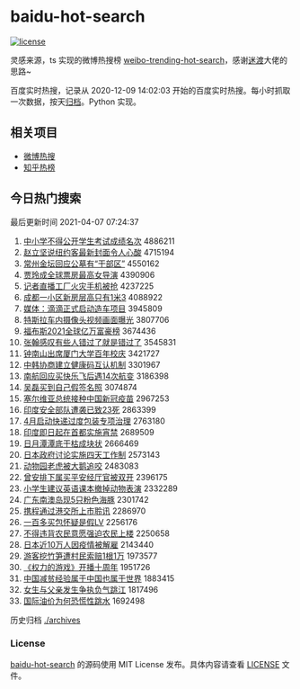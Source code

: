 # baidu-hot-search

[![license](https://img.shields.io/github/license/Arrackisarookie/baidu-hot-search)](https://github.com/Arrackisarookie/baidu-hot-search/blob/master/LICENSE)

灵感来源，ts 实现的微博热搜榜 [weibo-trending-hot-search](https://github.com/justjavac/weibo-trending-hot-search)，感谢[迷渡](https://github.com/justjavac)大佬的思路~

百度实时热搜，记录从 2020-12-09 14:02:03 开始的百度实时热搜。每小时抓取一次数据，按天[归档](./archives)。Python 实现。

## 相关项目
+ [微博热搜](https://github.com/Arrackisarookie/weibo-hot-search)
+ [知乎热榜](https://github.com/Arrackisarookie/zhihu-top-search)

## 今日热门搜索

<!-- Rank Begin -->

最后更新时间 2021-04-07 07:24:37

1. [中小学不得公开学生考试成绩名次](http://www.baidu.com/baidu?cl=3&tn=SE_baiduhomet8_jmjb7mjw&rsv_dl=fyb_top&fr=top1000&wd=%D6%D0%D0%A1%D1%A7%B2%BB%B5%C3%B9%AB%BF%AA%D1%A7%C9%FA%BF%BC%CA%D4%B3%C9%BC%A8%C3%FB%B4%CE) 4886211
1. [赵立坚说纽约客最新封面令人心酸](http://www.baidu.com/baidu?cl=3&tn=SE_baiduhomet8_jmjb7mjw&rsv_dl=fyb_top&fr=top1000&wd=%D5%D4%C1%A2%BC%E1%CB%B5%C5%A6%D4%BC%BF%CD%D7%EE%D0%C2%B7%E2%C3%E6%C1%EE%C8%CB%D0%C4%CB%E1) 4715194
1. [常州金坛回应公墓有“干部区”](http://www.baidu.com/baidu?cl=3&tn=SE_baiduhomet8_jmjb7mjw&rsv_dl=fyb_top&fr=top1000&wd=%B3%A3%D6%DD%BD%F0%CC%B3%BB%D8%D3%A6%B9%AB%C4%B9%D3%D0%A1%B0%B8%C9%B2%BF%C7%F8%A1%B1) 4550162
1. [贾玲成全球票房最高女导演](http://www.baidu.com/baidu?cl=3&tn=SE_baiduhomet8_jmjb7mjw&rsv_dl=fyb_top&fr=top1000&wd=%BC%D6%C1%E1%B3%C9%C8%AB%C7%F2%C6%B1%B7%BF%D7%EE%B8%DF%C5%AE%B5%BC%D1%DD) 4390906
1. [记者直播工厂火灾手机被抢](http://www.baidu.com/baidu?cl=3&tn=SE_baiduhomet8_jmjb7mjw&rsv_dl=fyb_top&fr=top1000&wd=%BC%C7%D5%DF%D6%B1%B2%A5%B9%A4%B3%A7%BB%F0%D4%D6%CA%D6%BB%FA%B1%BB%C7%C0) 4237225
1. [成都一小区新房层高只有1米3](http://www.baidu.com/baidu?cl=3&tn=SE_baiduhomet8_jmjb7mjw&rsv_dl=fyb_top&fr=top1000&wd=%B3%C9%B6%BC%D2%BB%D0%A1%C7%F8%D0%C2%B7%BF%B2%E3%B8%DF%D6%BB%D3%D01%C3%D73) 4088922
1. [媒体：滴滴正式启动造车项目](http://www.baidu.com/baidu?cl=3&tn=SE_baiduhomet8_jmjb7mjw&rsv_dl=fyb_top&fr=top1000&wd=%C3%BD%CC%E5%A3%BA%B5%CE%B5%CE%D5%FD%CA%BD%C6%F4%B6%AF%D4%EC%B3%B5%CF%EE%C4%BF) 3945809
1. [特斯拉车内摄像头视频画面曝光](http://www.baidu.com/baidu?cl=3&tn=SE_baiduhomet8_jmjb7mjw&rsv_dl=fyb_top&fr=top1000&wd=%CC%D8%CB%B9%C0%AD%B3%B5%C4%DA%C9%E3%CF%F1%CD%B7%CA%D3%C6%B5%BB%AD%C3%E6%C6%D8%B9%E2) 3807706
1. [福布斯2021全球亿万富豪榜](http://www.baidu.com/baidu?cl=3&tn=SE_baiduhomet8_jmjb7mjw&rsv_dl=fyb_top&fr=top1000&wd=%B8%A3%B2%BC%CB%B92021%C8%AB%C7%F2%D2%DA%CD%F2%B8%BB%BA%C0%B0%F1) 3674436
1. [张翰感叹有些人错过了就是错过了](http://www.baidu.com/baidu?cl=3&tn=SE_baiduhomet8_jmjb7mjw&rsv_dl=fyb_top&fr=top1000&wd=%D5%C5%BA%B2%B8%D0%CC%BE%D3%D0%D0%A9%C8%CB%B4%ED%B9%FD%C1%CB%BE%CD%CA%C7%B4%ED%B9%FD%C1%CB) 3545831
1. [钟南山出席厦门大学百年校庆](http://www.baidu.com/baidu?cl=3&tn=SE_baiduhomet8_jmjb7mjw&rsv_dl=fyb_top&fr=top1000&wd=%D6%D3%C4%CF%C9%BD%B3%F6%CF%AF%CF%C3%C3%C5%B4%F3%D1%A7%B0%D9%C4%EA%D0%A3%C7%EC) 3421727
1. [中韩协商建立健康码互认机制](http://www.baidu.com/baidu?cl=3&tn=SE_baiduhomet8_jmjb7mjw&rsv_dl=fyb_top&fr=top1000&wd=%D6%D0%BA%AB%D0%AD%C9%CC%BD%A8%C1%A2%BD%A1%BF%B5%C2%EB%BB%A5%C8%CF%BB%FA%D6%C6) 3301967
1. [南航回应买快乐飞后遇14次航变](http://www.baidu.com/baidu?cl=3&tn=SE_baiduhomet8_jmjb7mjw&rsv_dl=fyb_top&fr=top1000&wd=%C4%CF%BA%BD%BB%D8%D3%A6%C2%F2%BF%EC%C0%D6%B7%C9%BA%F3%D3%F614%B4%CE%BA%BD%B1%E4) 3186398
1. [吴磊买到自己假签名照](http://www.baidu.com/baidu?cl=3&tn=SE_baiduhomet8_jmjb7mjw&rsv_dl=fyb_top&fr=top1000&wd=%CE%E2%C0%DA%C2%F2%B5%BD%D7%D4%BC%BA%BC%D9%C7%A9%C3%FB%D5%D5) 3074874
1. [塞尔维亚总统接种中国新冠疫苗](http://www.baidu.com/baidu?cl=3&tn=SE_baiduhomet8_jmjb7mjw&rsv_dl=fyb_top&fr=top1000&wd=%C8%FB%B6%FB%CE%AC%D1%C7%D7%DC%CD%B3%BD%D3%D6%D6%D6%D0%B9%FA%D0%C2%B9%DA%D2%DF%C3%E7) 2967253
1. [印度安全部队遭袭已致23死](http://www.baidu.com/baidu?cl=3&tn=SE_baiduhomet8_jmjb7mjw&rsv_dl=fyb_top&fr=top1000&wd=%D3%A1%B6%C8%B0%B2%C8%AB%B2%BF%B6%D3%D4%E2%CF%AE%D2%D1%D6%C223%CB%C0) 2863399
1. [4月启动快递过度包装专项治理](http://www.baidu.com/baidu?cl=3&tn=SE_baiduhomet8_jmjb7mjw&rsv_dl=fyb_top&fr=top1000&wd=4%D4%C2%C6%F4%B6%AF%BF%EC%B5%DD%B9%FD%B6%C8%B0%FC%D7%B0%D7%A8%CF%EE%D6%CE%C0%ED) 2763180
1. [印度即日起在首都实施宵禁](http://www.baidu.com/baidu?cl=3&tn=SE_baiduhomet8_jmjb7mjw&rsv_dl=fyb_top&fr=top1000&wd=%D3%A1%B6%C8%BC%B4%C8%D5%C6%F0%D4%DA%CA%D7%B6%BC%CA%B5%CA%A9%CF%FC%BD%FB) 2689509
1. [日月潭潭底干枯成块状](http://www.baidu.com/baidu?cl=3&tn=SE_baiduhomet8_jmjb7mjw&rsv_dl=fyb_top&fr=top1000&wd=%C8%D5%D4%C2%CC%B6%CC%B6%B5%D7%B8%C9%BF%DD%B3%C9%BF%E9%D7%B4) 2666469
1. [日本政府讨论实施四天工作制](http://www.baidu.com/baidu?cl=3&tn=SE_baiduhomet8_jmjb7mjw&rsv_dl=fyb_top&fr=top1000&wd=%C8%D5%B1%BE%D5%FE%B8%AE%CC%D6%C2%DB%CA%B5%CA%A9%CB%C4%CC%EC%B9%A4%D7%F7%D6%C6) 2573143
1. [动物园老虎被大鹅追咬](http://www.baidu.com/baidu?cl=3&tn=SE_baiduhomet8_jmjb7mjw&rsv_dl=fyb_top&fr=top1000&wd=%B6%AF%CE%EF%D4%B0%C0%CF%BB%A2%B1%BB%B4%F3%B6%EC%D7%B7%D2%A7) 2483083
1. [曾安排下属买平安经厅官被双开](http://www.baidu.com/baidu?cl=3&tn=SE_baiduhomet8_jmjb7mjw&rsv_dl=fyb_top&fr=top1000&wd=%D4%F8%B0%B2%C5%C5%CF%C2%CA%F4%C2%F2%C6%BD%B0%B2%BE%AD%CC%FC%B9%D9%B1%BB%CB%AB%BF%AA) 2396175
1. [小学生建议英语课本撤掉动物表演](http://www.baidu.com/baidu?cl=3&tn=SE_baiduhomet8_jmjb7mjw&rsv_dl=fyb_top&fr=top1000&wd=%D0%A1%D1%A7%C9%FA%BD%A8%D2%E9%D3%A2%D3%EF%BF%CE%B1%BE%B3%B7%B5%F4%B6%AF%CE%EF%B1%ED%D1%DD) 2332289
1. [广东南澳岛现5只粉色海豚](http://www.baidu.com/baidu?cl=3&tn=SE_baiduhomet8_jmjb7mjw&rsv_dl=fyb_top&fr=top1000&wd=%B9%E3%B6%AB%C4%CF%B0%C4%B5%BA%CF%D65%D6%BB%B7%DB%C9%AB%BA%A3%EB%E0) 2301742
1. [携程通过港交所上市聆讯](http://www.baidu.com/baidu?cl=3&tn=SE_baiduhomet8_jmjb7mjw&rsv_dl=fyb_top&fr=top1000&wd=%D0%AF%B3%CC%CD%A8%B9%FD%B8%DB%BD%BB%CB%F9%C9%CF%CA%D0%F1%F6%D1%B6) 2286970
1. [一百多买包怀疑是假LV](http://www.baidu.com/baidu?cl=3&tn=SE_baiduhomet8_jmjb7mjw&rsv_dl=fyb_top&fr=top1000&wd=%D2%BB%B0%D9%B6%E0%C2%F2%B0%FC%BB%B3%D2%C9%CA%C7%BC%D9LV) 2256176
1. [不得违背农民意愿强迫农民上楼](http://www.baidu.com/baidu?cl=3&tn=SE_baiduhomet8_jmjb7mjw&rsv_dl=fyb_top&fr=top1000&wd=%B2%BB%B5%C3%CE%A5%B1%B3%C5%A9%C3%F1%D2%E2%D4%B8%C7%BF%C6%C8%C5%A9%C3%F1%C9%CF%C2%A5) 2250658
1. [日本近10万人因疫情被解雇](http://www.baidu.com/baidu?cl=3&tn=SE_baiduhomet8_jmjb7mjw&rsv_dl=fyb_top&fr=top1000&wd=%C8%D5%B1%BE%BD%FC10%CD%F2%C8%CB%D2%F2%D2%DF%C7%E9%B1%BB%BD%E2%B9%CD) 2143440
1. [游客挖竹笋遭村民索赔1根1万](http://www.baidu.com/baidu?cl=3&tn=SE_baiduhomet8_jmjb7mjw&rsv_dl=fyb_top&fr=top1000&wd=%D3%CE%BF%CD%CD%DA%D6%F1%CB%F1%D4%E2%B4%E5%C3%F1%CB%F7%C5%E21%B8%F91%CD%F2) 1973577
1. [《权力的游戏》开播十周年](http://www.baidu.com/baidu?cl=3&tn=SE_baiduhomet8_jmjb7mjw&rsv_dl=fyb_top&fr=top1000&wd=%A1%B6%C8%A8%C1%A6%B5%C4%D3%CE%CF%B7%A1%B7%BF%AA%B2%A5%CA%AE%D6%DC%C4%EA) 1951726
1. [中国减贫经验属于中国也属于世界](http://www.baidu.com/baidu?cl=3&tn=SE_baiduhomet8_jmjb7mjw&rsv_dl=fyb_top&fr=top1000&wd=%D6%D0%B9%FA%BC%F5%C6%B6%BE%AD%D1%E9%CA%F4%D3%DA%D6%D0%B9%FA%D2%B2%CA%F4%D3%DA%CA%C0%BD%E7) 1883415
1. [女生与父亲发生争执负气跳江](http://www.baidu.com/baidu?cl=3&tn=SE_baiduhomet8_jmjb7mjw&rsv_dl=fyb_top&fr=top1000&wd=%C5%AE%C9%FA%D3%EB%B8%B8%C7%D7%B7%A2%C9%FA%D5%F9%D6%B4%B8%BA%C6%F8%CC%F8%BD%AD) 1817496
1. [国际油价为何恐慌性跳水](http://www.baidu.com/baidu?cl=3&tn=SE_baiduhomet8_jmjb7mjw&rsv_dl=fyb_top&fr=top1000&wd=%B9%FA%BC%CA%D3%CD%BC%DB%CE%AA%BA%CE%BF%D6%BB%C5%D0%D4%CC%F8%CB%AE) 1692498
<!-- Rank End -->

历史归档 [./archives](./archives)

### License

[baidu-hot-search](https://github.com/Arrackisarookie/baidu-hot-search) 的源码使用 MIT License 发布。具体内容请查看 [LICENSE](./LICENSE) 文件。
